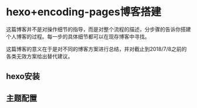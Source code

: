 # hexo+encoding-pages博客搭建

这篇博客并不是对操作细节的指导，而是对整个流程的描述，分步骤的告诉你搭建个人博客的过程。每一步的具体细节都可以在现存博客中寻找。

这篇博客的意义在于是对不同的博客方案进行总结，并对截止到2018/7/8之前的各类无效方案给出替代建议。

## hexo安装

## 主题配置

## 